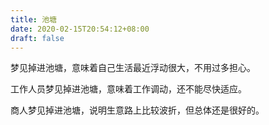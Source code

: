 ```yaml
---
title: 池塘
date: 2020-02-15T20:54:12+08:00
draft: false
---
```


梦见掉进池塘，意味着自己生活最近浮动很大，不用过多担心。


工作人员梦见掉进池塘，意味着工作调动，还不能尽快适应。


商人梦见掉进池塘，说明生意路上比较波折，但总体还是很好的。
